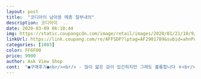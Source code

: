 ```yaml
---
layout: post 
title:  "코디아이 남아용 메종 칠부내의" 
description: 코디아이  ..
date: 2020-03-09 06:10:44 
img: https://static.coupangcdn.com/image/retail/images/2020/01/21/10/9/5230fc37-30af-4d6a-bfdc-81913e5815f6.jpg 
linkUrl: https://link.coupang.com/re/AFFSDP?lptag=AF2901789&subid=ahnPublicAsk&pageKey=1201576970&itemId=2186661922&vendorItemId=70184667116&traceid=V0-113-48a8e15686e2ce86 
categories: [1003] 
color: FF6F00 
price: 9900 
author: Ask View Shop 
cont:  "●구매후기●<br/><br/> - 많이 얇은 감이 있긴하지만 그래도 훌륭합니다 ㅎ<br/><br/> -디자인이 이뻐요<br/><br/> -소매.<br/> 발 통이 넓어서 입히고 벗기기 쉬워요.<br/><br/><br/> -시원한 소재로 여름에도 잘 입힐듯요.<br/><br/><br/> -신축성도 좋네요<br/><br/> -착한가격<br/>9개월 10kg 75cm남아 또래에비해 큰편이고 90샀는데 딱 이쁘게 맞고 100샀으면 더 좋았을것같아요.<br/> 다른 90사이즈옷보다 좀 작게 나온 듯 해요 한사이즈 업 추천해용.<br/>옷이 쨍한게 실물이 훨 이뻐요 다<br/>.<br/> ★단점.<br/> ★<br/>.<br/> ★장점.<br/> ★<br/>건조기 사용할 생각으로 100 주문했어요 ㅎ<br/>내복 너무 귀엽고 이쁘네요 ㅎ<br/>너어무 예뻐요!!<br/>몇개 더 주문했는데 잘 입힐수 있을것 같아요.<br/><br/>싸이즈도 맞고 여유있고 입히기 편합니다<br/>아기 10개월.<br/><br/>재질은 여기제품이 평이 좋아서 믿고 주문했습니다<br/>" 
---
```

